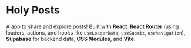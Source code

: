 # Holy Posts 

A app to share and explore posts! Built with **React**, **React Router** (using loaders, actions, and hooks like `useLoaderData`, `useSubmit`, `useNavigation`), **Supabase** for backend data, **CSS Modules**, and **Vite**.
